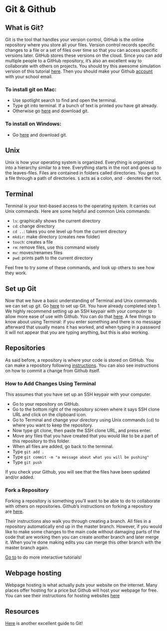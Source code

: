 # Git & Github

## What is Git?

Git is the tool that handles your version control, GitHub is the online repository where you store all your files. Version control records specific changes to a file or a set of files over time so that you can access specific versions later. GitHub stores these versions on the cloud. Since you can add multiple people to a GitHub repository, it’s also an excellent way to collaborate with others on projects. You should try this awesome simulation version of this tutorial [here](https://docs.github.com/en/get-started/quickstart/set-up-git). Then you should make your Github [account](https://github.com/join) with your school email.

### To install git on Mac:

- Use spotlight search to find and open the terminal.
- Type git into terminal. If a bunch of text is printed you have git already.
- Otherwise go [here](https://git-scm.com/downloads) and download git.

### To install on Windows:

- Go [here](https://git-scm.com/downloads) and download git.

## Unix

Unix is how your operating system is organized. Everything is organized into a hierarchy similar to a tree. Everything starts in the root and goes up to the leaves-files. Files are contained in folders called directories. You get to a file through a path of directories. `$` acts as a colon, and `-` denotes the root.

## Terminal

Terminal is your text-based access to the operating system. It carries out Unix commands. Here are some helpful and common Unix commands:

- `ls`: graphically shows the current directory
- `cd`: change directory
- `cd ..`: takes you one level up from the current directory
- `mkdir`: make directory (creates new folder)
- `touch`: creates a file
- `rm`: remove files, use this command wisely
- `mv`: moves/renames files
- `pwd`: prints path to the current directory

Feel free to try some of these commands, and look up others to see how they work.

## Set up Git

Now that we have a basic understanding of Terminal and Unix commands we can set up git. Go [here](https://help.github.com/articles/set-up-git) to set up Git. You have already completed step 1. We highly recommend setting up an SSH keypair with your computer to allow more ease of use with Github. You can do that [here](https://help.github.com/articles/generating-ssh-keys). A few things to know about using Terminal: if you enter something and there is no message afterward that usually means it has worked, and when typing in a password it will not appear that you are typing anything, but this is also working.

## Repositories

As said before, a repository is where your code is stored on GitHub. You can make a repository following [instructions](https://help.github.com/articles/create-a-repo). You can also see instructions on how to commit a change from Github itself.

### How to Add Changes Using Terminal

This assumes that you have set up an SSH keypair with your computer.

- Go to your repository on GitHub.
- Go to the bottom right of the repository screen where it says SSH clone URL and click on the clipboard icon.
- Go to Terminal and change your directory using Unix commands (`cd`) to where you want to keep the repository.
- Now type git clone, then paste the SSH clone URL, and press enter.
- Move any files that you have created that you would like to be a part of this repository to this folder.
- When all files are added, go back to the terminal.
- Type `git add .`
- Type `git commit -m "a message about what you will be pushing"`
- Type `git push`

If you check your Github, you will see that the files have been updated and/or added.

### Fork a Repository

Forking a repository is something you’ll want to be able to do to collaborate with others on repositories. Github’s instructions on forking a repository are [here](https://docs.github.com/en/get-started/quickstart/fork-a-repo).

Their instructions also walk you through creating a branch. All files in a repository automatically end up in the master branch. However, if you would like to make some changes to the main code without damaging parts of the code that are working then you can create another branch and later merge it. When you’re done making edits you can merge this other branch with the master branch again.

[Go to](https://try.github.com/levels/1/challenges/10) to do more interactive tutorials!

## Webpage hosting

Webpage hosting is what actually puts your website on the internet. Many places offer hosting for a price but Github will host your webpage for free. You can see their instructions for hosting websites [here](https://pages.github.com/)

## Resources

[Here](https://rogerdudler.github.io/git-guide/) is another excellent guide to Git!
